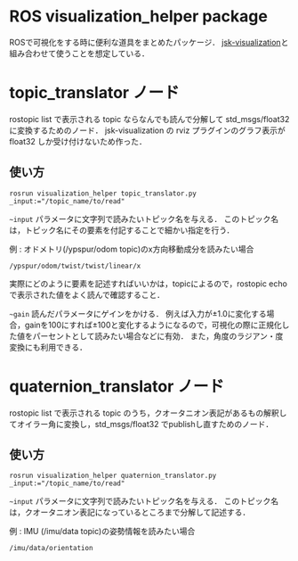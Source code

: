 # ROS visualization_helper package

ROSで可視化をする時に便利な道具をまとめたパッケージ．
[jsk-visualization](https://github.com/jsk-ros-pkg/jsk_visualization)と組み合わせて使うことを想定している．

# topic_translator ノード

rostopic list で表示される topic ならなんでも読んで分解して std_msgs/float32 に変換するためのノード．
jsk-visualization の rviz プラグインのグラフ表示が float32 しか受け付けないため作った．

## 使い方

```
rosrun visualization_helper topic_translator.py _input:="/topic_name/to/read" 
```

```~input``` パラメータに文字列で読みたいトピック名を与える．
このトピック名は，トピック名にその要素を付記することで細かい指定を行う．

例 : オドメトリ(/ypspur/odom topic)のx方向移動成分を読みたい場合

```
/ypspur/odom/twist/twist/linear/x
```

実際にどのように要素を記述すればいいかは，topicによるので，rostopic echo で表示された値をよく読んで確認すること．

```~gain``` 読んだパラメータにゲインをかける．
例えば入力が±1.0に変化する場合，gainを100にすれば±100と変化するようになるので，可視化の際に正規化した値をパーセントとして読みたい場合などに有効．
また，角度のラジアン・度変換にも利用できる．

# quaternion_translator ノード

rostopic list で表示される topic のうち，クオータニオン表記があるもの解釈してオイラー角に変換し，std_msgs/float32 でpublishし直すためのノード．

## 使い方

```
rosrun visualization_helper quaternion_translator.py _input:="/topic_name/to/read"
```

```~input``` パラメータに文字列で読みたいトピック名を与える．
このトピック名は，クオータニオン表記になっているところまで分解して記述する．

例 : IMU (/imu/data topic)の姿勢情報を読みたい場合

```
/imu/data/orientation
```


